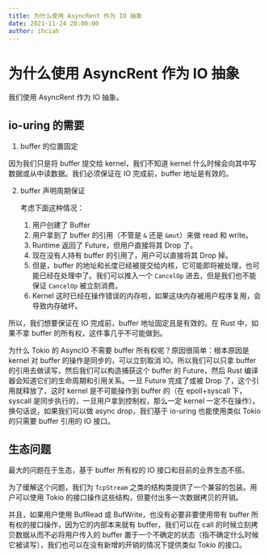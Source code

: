 ```yaml
---
title: 为什么使用 AsyncRent 作为 IO 抽象
date: 2021-11-24 20:00:00
author: ihciah
---
```


# 为什么使用 AsyncRent 作为 IO 抽象

我们使用 AsyncRent 作为 IO 抽象。

## io-uring 的需要
1. buffer 的位置固定

因为我们只是将 buffer 提交给 kernel，我们不知道 kernel 什么时候会向其中写数据或从中读数据。我们必须保证在 IO 完成前，buffer 地址是有效的。

2. buffer 声明周期保证

    考虑下面这种情况：
    1. 用户创建了 Buffer
    2. 用户拿到了 buffer 的引用（不管是 `&` 还是 `&mut`）来做 read 和 write。
    3. Runtime 返回了 Future，但用户直接将其 Drop 了。
    4. 现在没有人持有 buffer 的引用了，用户可以直接将其 Drop 掉。
    5. 但是，buffer 的地址和长度已经被提交给内核，它可能即将被处理，也可能已经在处理中了。我们可以推入一个 `CancelOp` 进去，但是我们也不能保证 `CancelOp` 被立刻消费。
    6. Kernel 这时已经在操作错误的内存啦，如果这块内存被用户程序复用，会导致内存破坏。

所以，我们想要保证在 IO 完成前，buffer 地址固定且是有效的。在 Rust 中，如果不拿 buffer 的所有权，这件事几乎不可能做到。

为什么 Tokio 的 AsyncIO 不需要 buffer 所有权呢？原因很简单：根本原因是 kernel 对 buffer 的操作是同步的，可以立刻取消 IO。所以我们可以只拿 buffer 的引用去做读写，然后我们可以构造捕获这个 buffer 的 Future，然后 Rust 编译器会知道它们的生命周期和引用关系。一旦 Future 完成了或被 Drop 了，这个引用就释放了，这时 kernel 是不可能操作到 buffer 的（在 epoll+syscall 下，syscall 是同步执行的，一旦用户拿到控制权，那么一定 kernel 一定不在操作）。换句话说，如果我们可以做 async drop，我们基于 io-uring 也能使用类似 Tokio 的只需要 buffer 引用的 IO 接口。

## 生态问题
最大的问题在于生态，基于 buffer 所有权的 IO 接口和目前的业界生态不搭。

为了缓解这个问题，我们为 `TcpStream` 之类的结构类提供了一个兼容的包装。用户可以使用 Tokio 的接口操作这些结构，但要付出多一次数据拷贝的开销。

并且，如果用户使用 BufRead 或 BufWrite，也没有必要非要使用带有 buffer 所有权的接口操作，因为它的内部本来就有 buffer，我们可以在 call 的时候立刻拷贝数据从而不必将用户传入的 buffer 置于一个不确定的状态（指不确定什么时候它被读写），我们也可以在没有新增的开销的情况下提供类似 Tokio 的接口。
